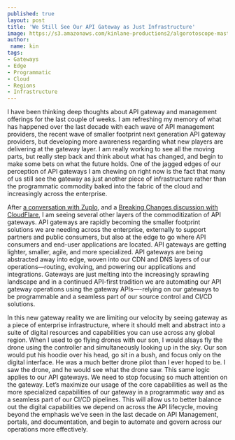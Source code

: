 ```yaml
---
published: true
layout: post
title: 'We Still See Our API Gateway as Just Infrastructure'
image: https://s3.amazonaws.com/kinlane-productions2/algorotoscope-master/bf-skinner-butterfly-purple-flower.jpg
author:
 name: kin
tags:
- Gateways
- Edge
- Programmatic
- Cloud
- Regions
- Infrastructure
---
```

I have been thinking deep thoughts about API gateway and management offerings for the last couple of weeks. I am refreshing my memory of what has happened over the last decade with each wave of API management providers, the recent wave of smaller footprint next generation API gateway providers, but developing more awareness regarding what new players are delivering at the gateway layer. I am really working to see all the moving parts, but really step back and think about what has changed, and begin to make some bets on what the future holds. One of the jagged edges of our perception of API gateways I am chewing on right now is the fact that many of us still see the gateway as just another piece of infrastructure rather than the programmatic commodity baked into the fabric of the cloud and increasingly across the enterprise.
 
After [a conversation with Zuplo](https://apievangelist.com/2022/10/13/considering-the-next-generation-of-api-gateways-and-management/), and a [Breaking Changes discussion with CloudFlare](https://www.postman.com/events/breaking-changes/progressive-developments-in-api-management/), I am seeing several other layers of the commoditization of API gateways. API gateways are rapidly becoming the smaller footprint solutions we are needing across the enterprise, externally to support partners and public consumers, but also at the edge to go where API consumers and end-user applications are located. API gateways are getting lighter, smaller, agile, and more specialized. API gateways are being abstracted away into edge, woven into our CDN and DNS layers of our operations—routing, evolving, and powering our applications and integrations. Gateways are just melting into the increasingly sprawling landscape and in a continued API-first tradition we are automating our API gateway operations using the gateway APIs—-relying on our gateways to be programmable and a seamless part of our source control and CI/CD solutions.
 
In this new gateway reality we are limiting our velocity by seeing gateway as a piece of enterprise infrastructure, where it should melt and abstract into a suite of digital resources and capabilities you can use across any global region. When I used to go flying drones with our son, I would alsays fly the drone using the controller and simultaneously looking up in the sky. Our son would put his hoodie over his head, go sit in a bush, and focus only on the digital interface. He was a much better drone pilot than I ever hoped to be. I saw the drone, and he would see what the drone saw. This same logic applies to our API gateways. We need to stop focusing so much attention on the gateway. Let’s maximize our usage of the core capabilities as well as the more specialized capabilities of our gateway in a programmatic way and as a seamless part of our CI/CD pipelines. This will allow us to better balance out the digital capabilities we depend on across the API lifecycle, moving beyond the emphasis we’ve seen in the last decade on API Management, portals, and documentation, and begin to automate and govern across our operations more effectively.
 

